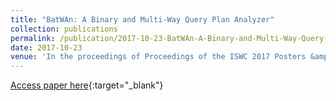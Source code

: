 ```yaml
---
title: "BatWAn: A Binary and Multi-Way Query Plan Analyzer"
collection: publications
permalink: /publication/2017-10-23-BatWAn-A-Binary-and-Multi-Way-Query-Plan-Analyzer
date: 2017-10-23
venue: 'In the proceedings of Proceedings of the ISWC 2017 Posters &amp; Demonstrations and Industry Tracks co-located with 16th International Semantic Web Conference (ISWC 2017), Vienna, Austria, October 23rd - to - 25th, 2017.'
---
```

[Access paper here](http://ceur-ws.org/Vol-1963/paper620.pdf){:target="_blank"}

